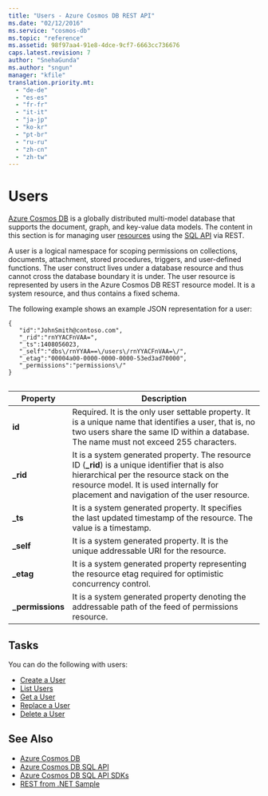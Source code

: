 ```yaml
---
title: "Users - Azure Cosmos DB REST API"
ms.date: "02/12/2016"
ms.service: "cosmos-db"
ms.topic: "reference"
ms.assetid: 98f97aa4-91e8-4dce-9cf7-6663cc736676
caps.latest.revision: 7
author: "SnehaGunda"
ms.author: "sngun"
manager: "kfile"
translation.priority.mt: 
  - "de-de"
  - "es-es"
  - "fr-fr"
  - "it-it"
  - "ja-jp"
  - "ko-kr"
  - "pt-br"
  - "ru-ru"
  - "zh-cn"
  - "zh-tw"
---
```

# Users
[Azure Cosmos DB](/azure/cosmos-db/introduction) is a globally distributed multi-model database that supports the document, graph, and key-value data models. The content in this section is for managing user [resources](/azure/cosmos-db/sql-api-resources) using the [SQL API](/azure/cosmos-db/sql-api-introduction) via REST.  

A user is a logical namespace for scoping permissions on collections, documents, attachment, stored procedures, triggers, and user-defined functions. The user construct lives under a database resource and thus cannot cross the database boundary it is under. The user resource is represented by users in the Azure Cosmos DB REST resource model. It is a system resource, and thus contains a fixed schema.  
  
The following example shows an example JSON representation for a user:  
  
```  
{  
   "id":"JohnSmith@contoso.com",  
   "_rid":"rnYYACFnVAA=",  
   "_ts":1408056023,  
   "_self":"dbs\/rnYYAA==\/users\/rnYYACFnVAA=\/",  
   "_etag":"00004a00-0000-0000-0000-53ed3ad70000",  
   "_permissions":"permissions\/"  
}  
  
```  
  
|Property|Description|  
|--------------|-----------------|  
|**id**|Required. It is the only user settable property. It is a unique name that identifies a user, that is, no two users share the same ID within a database. The name must not exceed 255 characters.|  
|**_rid**|It is a system generated property. The resource ID (**_rid**) is a unique identifier that is also hierarchical per the resource stack on the resource model. It is used internally for placement and navigation of the user resource.|  
|**_ts**|It is a system generated property. It specifies the last updated timestamp of the resource. The value is a timestamp.|  
|**_self**|It is a system generated property. It is the unique addressable URI for the resource.|  
|**_etag**|It is a system generated property representing the resource etag required for optimistic concurrency control.|  
|**_permissions**|It is a system generated property denoting the addressable path of the feed of permissions resource.|  
  
## Tasks  
 You can do the following with users:  
  
-   [Create a User](create-a-user.md)  
-   [List Users](list-users.md)  
-   [Get a User](get-a-user.md)  
-   [Replace a User](replace-a-user.md)  
-   [Delete a User](delete-a-user.md)  
  
## See Also  
* [Azure Cosmos DB](https://docs.microsoft.com/azure/cosmos-db/introduction) 
* [Azure Cosmos DB SQL API](https://docs.microsoft.com/azure/cosmos-db/sql-api-introduction)   
* [Azure Cosmos DB SQL API SDKs](https://docs.microsoft.com/en-us/azure/cosmos-db/sql-api-sdk-dotnet)    
* [REST from .NET Sample](https://github.com/Azure/azure-documentdb-dotnet/tree/master/samples/rest-from-.net)  
  
  

